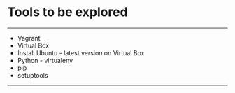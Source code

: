 # Tools to be explored
---
* Vagrant 
* Virtual Box
* Install Ubuntu - latest version on Virtual Box
* Python - virtualenv
* pip
* setuptools
---


